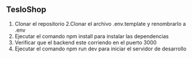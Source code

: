 ## TesloShop

1. Clonar el repositorio
   2.Clonar el archivo .env.template y renombrarlo a .env
2. Ejecutar el comando npm install para instalar las dependencias
3. Verificar que el backend este corriendo en el puerto 3000
4. Ejecutar el comando npm run dev para iniciar el servidor de desarrollo
